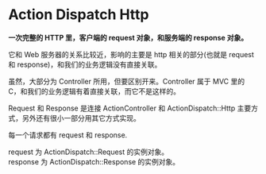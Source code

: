 # Action Dispatch Http

**一次完整的 HTTP 里，客户端的 request 对象，和服务端的 response 对象。**

它和 Web 服务器的关系比较近，影响的主要是 http 相关的部分(也就是 request 和 response)，和我们的业务逻辑没有直接关联。

虽然，大部分为 Controller 所用，但要区别开来。Controller 属于 MVC 里的 C，和我们的业务逻辑有着直接关联，而它不是这样的。

Request 和 Response 是连接 ActionController 和 ActionDispatch::Http 主要方式，另外还有很小一部分用其它方式实现。

每一个请求都有 request 和 response.

request 为 ActionDispatch::Request 的实例对象。
<br>
response 为 ActionDispatch::Response 的实例对象。
